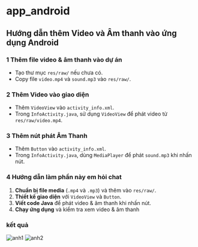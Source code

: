 # app_android

## Hướng dẫn thêm Video và Âm thanh vào ứng dụng Android

### 1 Thêm file video & âm thanh vào dự án
- Tạo thư mục `res/raw/` nếu chưa có.
- Copy file `video.mp4` và `sound.mp3` vào `res/raw/`.

### 2 Thêm Video vào giao diện
- Thêm `VideoView` vào `activity_info.xml`.
- Trong `InfoActivity.java`, sử dụng `VideoView` để phát video từ `res/raw/video.mp4`.

### 3 Thêm nút phát Âm Thanh
- Thêm `Button` vào `activity_info.xml`.
- Trong `InfoActivity.java`, dùng `MediaPlayer` để phát `sound.mp3` khi nhấn nút.

### 4 Hướng dẫn làm phần này em hỏi chat
1. **Chuẩn bị file media** (`.mp4` và `.mp3`) và thêm vào `res/raw/`.
2. **Thiết kế giao diện** với `VideoView` và `Button`.
3. **Viết code Java** để phát video & âm thanh khi nhấn nút.
4. **Chạy ứng dụng** và kiểm tra xem video & âm thanh


### kết quả
![anh1](https://github.com/user-attachments/assets/4b245d5c-f271-4ad4-b71b-26b0252675b1)
![anh2](https://github.com/user-attachments/assets/433b1343-f151-4e1d-95a6-ec15e9e85a09)
